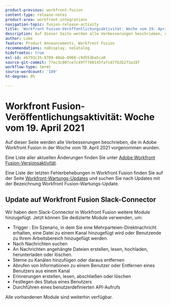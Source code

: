 ```yaml
---
product-previous: workfront-fusion
content-type: release-notes
product-area: workfront-integrations
navigation-topic: fusion-release-activity
title: 'Workfront Fusion-Veröffentlichungsaktivität: Woche vom 19. April 2021'
description: Auf dieser Seite werden alle Verbesserungen beschrieben, die in Adobe Workfront Fusion in der Woche vom 19. April 2021 vorgenommen wurden.
author: Luke
feature: Product Announcements, Workfront Fusion
recommendations: noDisplay, noCatalog
hidefromtoc: true
exl-id: eb793c35-8709-48ab-8968-c9d553ba5ca0
source-git-commit: 77ec3c007ce7c49ff760145fafcd7f62b273a18f
workflow-type: tm+mt
source-wordcount: '189'
ht-degree: 0%

---
```


# Workfront Fusion-Veröffentlichungsaktivität: Woche vom 19. April 2021

Auf dieser Seite werden alle Verbesserungen beschrieben, die in Adobe Workfront Fusion in der Woche vom 19. April 2021 vorgenommen wurden.

Eine Liste aller aktuellen Änderungen finden Sie unter [Adobe Workfront Fusion-Versionsaktivität](/help/workfront-fusion/fusion-product-releases/fusion-release-activity.md).

Eine Liste der letzten Fehlerbehebungen in Workfront Fusion finden Sie auf der Seite [Workfront-Wartungs-Updates](https://experienceleague.adobe.com/docs/workfront-known-issues/releases/current-updates.html) und suchen Sie nach Updates mit der Bezeichnung Workfront Fusion-Wartungs-Update.

## Update auf Workfront Fusion Slack-Connector

Wir haben dem Slack-Connector in Workfront Fusion weitere Module hinzugefügt. Jetzt können Sie dedizierte Module verwenden, um:

* Trigger : Ein Szenario, in dem Sie eine Mehrparteien-Direktnachricht erhalten, eine Datei zu einem Kanal hinzugefügt wird oder Benutzende zu Ihrem Arbeitsbereich hinzugefügt werden.
* Nach Nachrichten suchen
* An Nachrichten angehängte Dateien erstellen, lesen, hochladen, herunterladen oder löschen.
* Sterne zu Kanälen hinzufügen oder daraus entfernen
* Abrufen von Informationen zu einem Benutzer oder Entfernen eines Benutzers aus einem Kanal
* Erinnerungen erstellen, lesen, abschließen oder löschen
* Festlegen des Status eines Benutzers
* Durchführen eines benutzerdefinierten API-Aufrufs

Alle vorhandenen Module sind weiterhin verfügbar.
